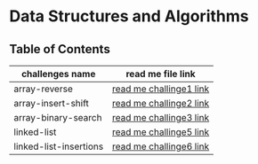# Data Structures and Algorithms

## Table of Contents
|challenges name|read me file link|
|-----------|-----------|
|array-reverse|[read me challinge1 link](./javascript/js-array-reverse/README.md)|
|array-insert-shift|[read me challinge2 link](./javascript/array-insert-shiftjs/README.md)|
|array-binary-search|[read me challinge3 link](./javascript/array-binary-searchjs/README.MD)|
|linked-list|[read me challinge5 link](./javascript/linked-list/README.md)|
|linked-list-insertions|[read me challinge6 link](./javascript/linked-list/README.md)|